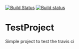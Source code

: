 [![Build Status](https://travis-ci.com/rkuehl-iwr/TestProject.svg?token=4LTseTEj31qWprdfMU46&branch=master)](https://travis-ci.com/rkuehl-iwr/TestProject)
[![Build status](https://ci.appveyor.com/api/projects/status/4ktv8ps47gyhmm35?svg=true)](https://ci.appveyor.com/project/rkuehl-iwr/testproject)
# TestProject
Simple project to test the travis ci
